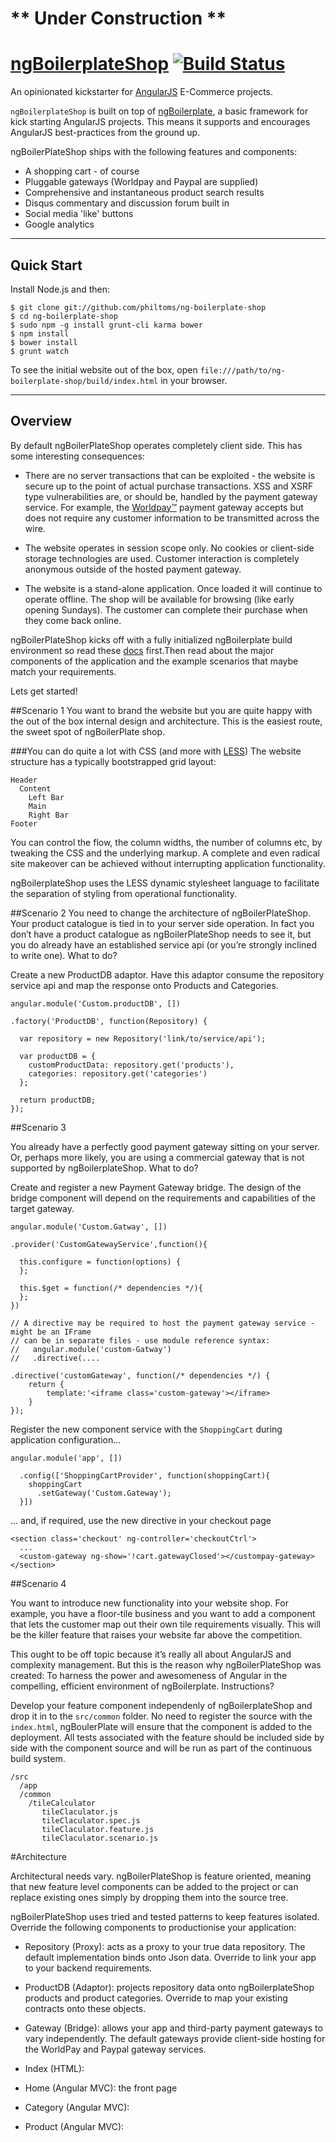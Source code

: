 # \*\* Under Construction \*\*
# [ngBoilerplateShop](http://philtoms.github.com/ng-boilerplate-shop) [![Build Status](https://travis-ci.org/philtoms/ng-boilerplate-shop.png?branch=master)](https://travis-ci.org/philtoms/ng-boilerplate-shop)

An opinionated kickstarter for [AngularJS](http://angularjs.org) E-Commerce projects. 

`ngBoilerplateShop` is built on top of [ngBoilerplate](http://joshdmiller.github.com/ng-boilerplate), a basic framework for kick starting AngularJS projects. 
This means it supports and encourages AngularJS best-practices from the ground up.

ngBoilerPlateShop ships with the following features and components:

- A shopping cart - of course
- Pluggable gateways (Worldpay and Paypal are supplied)
- Comprehensive and instantaneous product search results
- Disqus commentary and discussion forum built in
- Social media 'like' buttons
- Google analytics

***

## Quick Start

Install Node.js and then:

```
$ git clone git://github.com/philtoms/ng-boilerplate-shop
$ cd ng-boilerplate-shop
$ sudo npm -g install grunt-cli karma bower
$ npm install
$ bower install
$ grunt watch
```

To see the initial website out of the box, open `file:///path/to/ng-boilerplate-shop/build/index.html` in your browser.

***
## Overview

By default ngBoilerPlateShop operates completely client side. This has some interesting consequences:

- There are no server transactions that can be exploited - the website is secure up to the point of actual purchase transactions. XSS and XSRF type vulnerabilities are, or should be, handled by the payment gateway service. For example, the [Worldpay™](http://www.worldpay.com/products/index.php?page=ecom&c=) payment gateway accepts but does not require any customer information to be transmitted across the wire. 

- The website operates in session scope only. No cookies or client-side storage technologies are used. Customer interaction is completely anonymous outside of the hosted payment gateway. 

- The website is a stand-alone application. Once loaded it will continue to operate offline. The shop will be available for browsing (like early opening Sundays). The customer can complete their purchase when they come back online.

ngBoilerPlateShop kicks off with a fully initialized ngBoilerplate build environment so read these [docs](http://joshdmiller.github.com/ng-boilerplate) first.Then read about the major components of the application and the example scenarios that maybe match your requirements. 

Lets get started! 

##Scenario 1
You want to brand the website but you are quite happy with the out of the box internal design and architecture. This is the easiest route, the sweet spot of ngBoilerPlate shop. 

###You can do quite a lot with CSS (and more with [LESS](http://lesscss.org/))
The website structure has a typically bootstrapped grid layout:
```
Header
  Content
    Left Bar
    Main
    Right Bar
Footer
```
You can control the flow, the column widths, the number of columns etc, by tweaking the CSS and the underlying markup. A complete and even radical site makeover can be achieved without interrupting application functionality. 

ngBoilerplateShop uses the LESS dynamic stylesheet language to facilitate the separation of styling from operational functionality.

##Scenario 2
You need to change the architecture of ngBoilerPlateShop. Your product catalogue is tied in to your server side operation. In fact you don’t have a product catalogue as ngBoilerPlateShop needs to see it, but you do already have an established service api (or you’re strongly inclined to write one). What to do?

Create a new ProductDB adaptor. Have this adaptor consume the repository service api and map the response onto Products and Categories. 
```
angular.module('Custom.productDB', [])

.factory('ProductDB', function(Repository) {
    
  var repository = new Repository('link/to/service/api');

  var productDB = {
    customProductData: repository.get('products'),
    categories: repository.get('categories')
  };

  return productDB;
});
```

##Scenario 3

You already have a perfectly good payment gateway sitting on your server. Or, perhaps more likely, you are using a commercial gateway that is not supported by ngBoilerplateShop. What to do?

Create and register a new Payment Gateway bridge. The design of the bridge component will depend on the requirements and capabilities of the target gateway. 

```
angular.module('Custom.Gatway', [])

.provider('CustomGatewayService',function(){

  this.configure = function(options) {
  };

  this.$get = function(/* dependencies */){
  };
})

// A directive may be required to host the payment gateway service - might be an IFrame
// can be in separate files - use module reference syntax:
//   angular.module('custom-Gatway')
//   .directive(....

.directive('customGateway', function(/* dependencies */) {
    return {
        template:'<iframe class='custom-gateway'></iframe>
    }
});
```

Register the new component service with the `ShoppingCart` during application configuration...
```
angular.module('app', [])

  .config(['ShoppingCartProvider', function(shoppingCart){
    shoppingCart
      .setGateway('Custom.Gateway');
  }])

```

... and, if required, use the new directive in your checkout page
```
<section class='checkout' ng-controller='checkoutCtrl'>
  ...
  <custom-gateway ng-show='!cart.gatewayClosed'></custompay-gateway>
</section>
```
##Scenario 4

You want to introduce new functionality into your website shop. For example, you have a floor-tile business and you want to add a component that lets the customer map out their own tile requirements visually. This will be the killer feature that raises your website far above the competition. 

This ought to be off topic because it’s really all about AngularJS and complexity management. But this is the reason why ngBoilerPlateShop was created: To harness the power and awesomeness of Angular in the compelling, efficient environment of ngBoilerplate. Instructions?

Develop your feature component independenly of ngBoilerplateShop and drop it in to the `src/common` folder. No need to register the source with the `index.html`, ngBoulerPlate will ensure that the component is added to the deployment. All tests associated with the feature should be included side by side with the component source and will be run as part of the continuous build system.

```
/src
  /app
  /common
    /tileCalculator
       tileClaculator.js
       tileClaculator.spec.js
       tileClaculator.feature.js
       tileClaculator.scenario.js
```

#Architecture

Architectural needs vary. ngBoilerPlateShop is feature oriented, meaning that new feature level components can be added to the project or can replace existing ones simply by dropping them into the source tree. 

ngBoilerPlateShop uses tried and tested patterns to keep features isolated. Override the following components to productionise your application:

- Repository (Proxy): acts as a proxy to your true data repository. The default implementation binds onto Json data. Override to link your app to your backend requirements.

- ProductDB (Adaptor): projects repository data onto ngBoilerplateShop products and product categories. Override to map your existing contracts onto these objects.

- Gateway (Bridge): allows your app and third-party payment gateways to vary independently. The default gateways provide client-side hosting for the WorldPay and Paypal gateway services. 

- Index (HTML): 
- Home (Angular MVC): the front page
- Category (Angular MVC): 
- Product (Angular MVC): 
 
